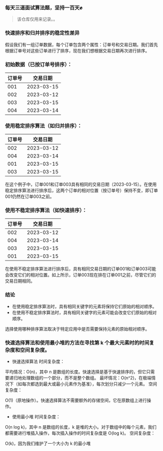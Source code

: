 ### 每天三道面试算法题，坚持一百天✊
> 该仓库仅用来记录。。



### 快速排序和归并排序的稳定性差异

假设我们有一组订单数据，每个订单包含两个属性：订单号和交易日期。我们首先根据订单号对这些订单进行了排序，现在我们想根据交易日期再次进行排序。

### 初始数据（已按订单号排序）：

| 订单号 | 交易日期 |
| ------ | ------- |
| 001    | 2023-03-15 |
| 002    | 2023-03-12 |
| 003    | 2023-03-15 |
| 004    | 2023-03-14 |

### 使用稳定排序算法（如归并排序）：

| 订单号 | 交易日期 |
| ------ | ------- |
| 002    | 2023-03-12 |
| 004    | 2023-03-14 |
| 001    | 2023-03-15 |
| 003    | 2023-03-15 |

在这个例子中，订单001和订单003具有相同的交易日期（2023-03-15）。在使用稳定排序算法进行排序后，这两个订单的相对位置（按订单号）保持不变，即订单001仍然在订单003之前。

### 使用不稳定排序算法（如快速排序）：

| 订单号 | 交易日期 |
| ------ | ------- |
| 002    | 2023-03-12 |
| 004    | 2023-03-14 |
| 003    | 2023-03-15 |
| 001    | 2023-03-15 |

在使用不稳定排序算法进行排序后，具有相同交易日期的订单001和订单003可能会改变它们的相对位置。如上所示，订单003现在排在订单001之前，尽管它们的交易日期相同。

### 结论
- 在使用稳定排序算法时，具有相同关键字的元素将保持它们原始的相对顺序。
- 在使用不稳定排序算法时，具有相同关键字的元素可能会改变它们原始的相对顺序。

选择使用哪种排序算法取决于特定应用中是否需要保持元素的原始相对顺序。

### 快速选择算法和使用最小堆的方法在寻找第 k 个最大元素时的时间复杂度和空间复杂度。

- 快速选择算法
时间复杂度：

平均情况：O(n)，其中 n 是数组的长度。快速选择是基于快速排序的，但它只需要递归地处理数组的一个部分，而不是整个数组。
最坏情况：O(n^2)，在极端情况下（如每次都选到最大或最小元素作为基准），每次划分只减少一个元素。
空间复杂度：

O(1)（原地操作）。快速选择算法不需要额外的存储空间，它在原数组上进行操作。


- 使用最小堆
时间复杂度：

O(n log k)，其中 n 是数组的长度，k 是堆的大小。对于数组中的每个元素，我们都需要进行堆插入操作，每次插入操作的时间复杂度是 O(log k)。
空间复杂度：

O(k)，因为我们维护了一个大小为 k 的最小堆